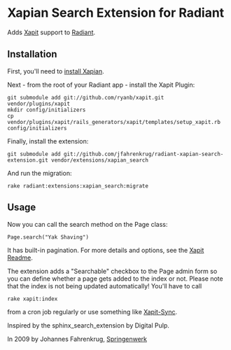 Xapian Search Extension for Radiant
===

Adds [Xapit](http://github.com/ryanb/xapit/tree/master) support to [Radiant](http://radiantcms.org).

Installation
---

First, you'll need to [install Xapian](http://wiki.github.com/Overbryd/acts_as_xapian/installation).

Next - from the root of your Radiant app - install the Xapit Plugin:

    git submodule add git://github.com/ryanb/xapit.git vendor/plugins/xapit
    mkdir config/initializers
    cp vendor/plugins/xapit/rails_generators/xapit/templates/setup_xapit.rb config/initializers
  
Finally, install the extension:

    git submodule add git://github.com/jfahrenkrug/radiant-xapian-search-extension.git vendor/extensions/xapian_search
    
And run the migration:

    rake radiant:extensions:xapian_search:migrate

Usage
---

Now you can call the search method on the Page class:

    Page.search("Yak Shaving")
    
It has built-in pagination. For more details and options, see the [Xapit Readme](http://github.com/ryanb/xapit/tree/master). 

The extension adds a "Searchable" checkbox to the Page admin form so you can define whether a page gets added to the index or not. Please note that the index is not being updated automatically!
You'll have to call 

    rake xapit:index
  
from a cron job regularly or use something like [Xapit-Sync](http://github.com/ryanb/xapit-sync/tree/master).


Inspired by the sphinx_search_extension by Digital Pulp.

In 2009 by Johannes Fahrenkrug, [Springenwerk](http://springenwerk.com)

